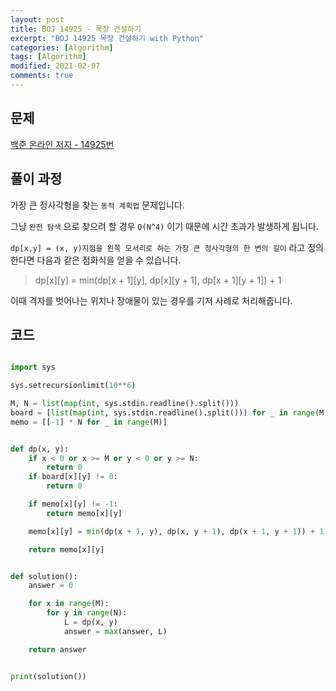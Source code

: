 ```yaml
---
layout: post
title: BOJ 14925 - 목장 건설하기
excerpt: "BOJ 14925 목장 건설하기 with Python"
categories: [Algorithm]
tags: [Algorithm]
modified: 2021-02-07
comments: true
---
```


## 문제

[백준 온라인 저지 - 14925번](https://www.acmicpc.net/problem/14925)

## 풀이 과정

가장 큰 정사각형을 찾는 `동적 계획법` 문제입니다.

그냥 `완전 탐색` 으로 찾으려 할 경우 `O(N^4)` 이기 때문에 시간 초과가 발생하게 됩니다.

`dp[x,y] = (x, y)지점을 왼쪽 모서리로 하는 가장 큰 정사각형의 한 변의 길이` 라고 정의한다면 다음과 같은 점화식을 얻을 수 있습니다.

> dp[x][y] = min(dp[x + 1][y], dp[x][y + 1], dp[x + 1][y + 1]) + 1

이때 격자를 벗어나는 위치나 장애물이 있는 경우를 기저 사례로 처리해줍니다.

## 코드

```python

import sys

sys.setrecursionlimit(10**6)

M, N = list(map(int, sys.stdin.readline().split()))
board = [list(map(int, sys.stdin.readline().split())) for _ in range(M)]
memo = [[-1] * N for _ in range(M)]


def dp(x, y):
    if x < 0 or x >= M or y < 0 or y >= N:
        return 0
    if board[x][y] != 0:
        return 0

    if memo[x][y] != -1:
        return memo[x][y]

    memo[x][y] = min(dp(x + 1, y), dp(x, y + 1), dp(x + 1, y + 1)) + 1

    return memo[x][y]


def solution():
    answer = 0

    for x in range(M):
        for y in range(N):
            L = dp(x, y)
            answer = max(answer, L)

    return answer


print(solution())

```
